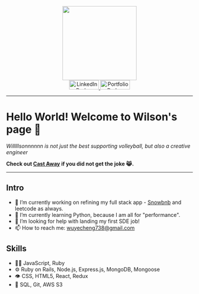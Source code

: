<div id="header" align="center">
<img src="https://whateverhappenedtox.com/wp-content/uploads/2020/03/Wilson.jpg" width="200"/>
<div id="badges">
<a href="https://www.linkedin.com/in/wilsonwu738/" onclick="window.open(this.href, '_blank'); return false;">
    <img src="https://img.shields.io/badge/Linkedin-blue" alt="LinkedIn Badge" width="80" height="25"/>
  </a>
  <a href="https://wilsonwu738.github.io/" onclick="window.open(this.href, '_blank'); return false;">
      <img src="https://img.shields.io/badge/Portfolio-06a94D" alt="Portfolio Badge" width="80" height="25"/>
  </a>
</div>
</div>

---
# Hello World! Welcome to Wilson's page 👋

*Willlllsonnnnnn is not just the best supporting volleyball, but also a creative engineer*

**Check out [Cast Away](https://www.youtube.com/watch?v=GGp03lY3_pc) if you did not get the joke 😹.**

---
## Intro
- 🔭 I’m currently working on refining my full stack app - [Snowbnb](https://snowbnb.onrender.com/) and leetcode as always. 
- 🌱 I’m currently learning Python, because I am all for "performance".
- 🤔 I’m looking for help with landing my first SDE job!
- 📫 How to reach me: wuyecheng738@gmail.com
  

## Skills
- 👨‍💻 JavaScript, Ruby
- ⚙️ Ruby on Rails, Node.js, Express.js, MongoDB, Mongoose
- 👁️ CSS, HTML5, React, Redux
- 💽 SQL, Git, AWS S3

<!--
**wilsonwu738/wilsonwu738** is a ✨ _special_ ✨ repository because its `README.md` (this file) appears on your GitHub profile.

Here are some ideas to get you started:

- 🔭 I’m currently working on ...
- 🌱 I’m currently learning Python
- 👯 I’m looking to collaborate on ...
- 🤔 I’m looking for help with ...
- 💬 Ask me about ...
- 📫 How to reach me: ...
- 😄 Pronouns: ...
- ⚡ Fun fact: ...
-->
